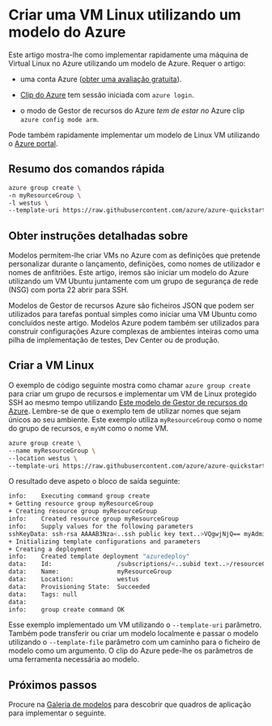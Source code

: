 <properties
    pageTitle="Criar uma VM Linux utilizando um modelo de Azure | Microsoft Azure"
    description="Crie uma VM Linux no Azure utilizando um modelo de Gestor de recursos do Azure."
    services="virtual-machines-linux"
    documentationCenter=""
    authors="vlivech"
    manager="timlt"
    editor=""
    tags="azure-service-management,azure-resource-manager" />

<tags
    ms.service="virtual-machines-linux"
    ms.workload="infrastructure-services"
    ms.tgt_pltfrm="vm-linux"
    ms.devlang="na"
    ms.topic="hero-article"
    ms.date="10/24/2016"
    ms.author="v-livech"/>

# <a name="create-a-linux-vm-using-an-azure-template"></a>Criar uma VM Linux utilizando um modelo do Azure

Este artigo mostra-lhe como implementar rapidamente uma máquina de Virtual Linux no Azure utilizando um modelo de Azure.  Requer o artigo:

- uma conta Azure ([obter uma avaliação gratuita](https://azure.microsoft.com/pricing/free-trial/)).

- [Clip do Azure](../xplat-cli-install.md) tem sessão iniciada com `azure login`.

- o modo de Gestor de recursos do Azure _tem de estar no_ Azure clip `azure config mode arm`.

Pode também rapidamente implementar um modelo de Linux VM utilizando o [Azure portal](virtual-machines-linux-quick-create-portal.md).

## <a name="quick-command-summary"></a>Resumo dos comandos rápida

```bash
azure group create \
-n myResourceGroup \
-l westus \
--template-uri https://raw.githubusercontent.com/azure/azure-quickstart-templates/master/101-vm-sshkey/azuredeploy.json
```

## <a name="detailed-walkthrough"></a>Obter instruções detalhadas sobre

Modelos permitem-lhe criar VMs no Azure com as definições que pretende personalizar durante o lançamento, definições, como nomes de utilizador e nomes de anfitriões. Este artigo, iremos são iniciar um modelo do Azure utilizando um VM Ubuntu juntamente com um grupo de segurança de rede (NSG) com porta 22 abrir para SSH.

Modelos de Gestor de recursos Azure são ficheiros JSON que podem ser utilizados para tarefas pontual simples como iniciar uma VM Ubuntu como concluídos neste artigo.  Modelos Azure podem também ser utilizados para construir configurações Azure complexas de ambientes inteiras como uma pilha de implementação de testes, Dev Center ou de produção.

## <a name="create-the-linux-vm"></a>Criar a VM Linux

O exemplo de código seguinte mostra como chamar `azure group create` para criar um grupo de recursos e implementar um VM de Linux protegido SSH ao mesmo tempo utilizando [Este modelo de Gestor de recursos do Azure](https://raw.githubusercontent.com/Azure/azure-quickstart-templates/master/101-vm-sshkey/azuredeploy.json). Lembre-se de que o exemplo tem de utilizar nomes que sejam únicos ao seu ambiente. Este exemplo utiliza `myResourceGroup` como o nome do grupo de recursos, e `myVM` como o nome VM.

```bash
azure group create \
--name myResourceGroup \
--location westus \
--template-uri https://raw.githubusercontent.com/azure/azure-quickstart-templates/master/101-vm-sshkey/azuredeploy.json
```

O resultado deve aspeto o bloco de saída seguinte:

```bash
info:    Executing command group create
+ Getting resource group myResourceGroup
+ Creating resource group myResourceGroup
info:    Created resource group myResourceGroup
info:    Supply values for the following parameters
sshKeyData: ssh-rsa AAAAB3Nza<..ssh public key text..>VQgwjNjQ== myAdminUser@myVM
+ Initializing template configurations and parameters
+ Creating a deployment
info:    Created template deployment "azuredeploy"
data:    Id:                  /subscriptions/<..subid text..>/resourceGroups/myResourceGroup
data:    Name:                myResourceGroup
data:    Location:            westus
data:    Provisioning State:  Succeeded
data:    Tags: null
data:
info:    group create command OK
```

Esse exemplo implementado um VM utilizando o `--template-uri` parâmetro.  Também pode transferir ou criar um modelo localmente e passar o modelo utilizando o `--template-file` parâmetro com um caminho para o ficheiro de modelo como um argumento. O clip do Azure pede-lhe os parâmetros de uma ferramenta necessária ao modelo.

## <a name="next-steps"></a>Próximos passos

Procure na [Galeria de modelos](https://azure.microsoft.com/documentation/templates/) para descobrir que quadros de aplicação para implementar o seguinte.
